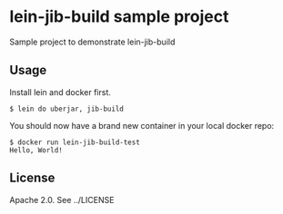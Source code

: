 # lein-jib-build sample project

Sample project to demonstrate lein-jib-build

## Usage

Install lein and docker first.

    $ lein do uberjar, jib-build

You should now have a brand new container in your local docker repo:

    $ docker run lein-jib-build-test
    Hello, World!


## License

Apache 2.0. See ../LICENSE


